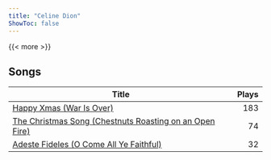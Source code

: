 ```yaml
---
title: "Celine Dion"
ShowToc: false
---
```


{{< more >}}

## Songs
Title | Plays 
----- | -----: 
[Happy Xmas (War Is Over)](/songs/happy-xmas-war-is-over) | 183
[The Christmas Song (Chestnuts Roasting on an Open Fire)](/songs/the-christmas-song-chestnuts-roasting-on-an-open-fire) | 74
[Adeste Fideles (O Come All Ye Faithful)](/songs/adeste-fideles-o-come-all-ye-faithful) | 32

